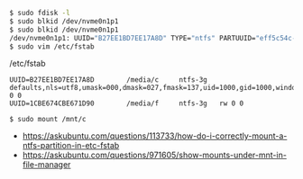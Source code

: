 ```bash
$ sudo fdisk -l
$ sudo blkid /dev/nvme0n1p1
$ sudo blkid /dev/nvme0n1p1
/dev/nvme0n1p1: UUID="B27EE1BD7EE17A8D" TYPE="ntfs" PARTUUID="eff5c54c-01"
$ sudo vim /etc/fstab
```

/etc/fstab

```
UUID=B27EE1BD7EE17A8D        /media/c     ntfs-3g   defaults,nls=utf8,umask=000,dmask=027,fmask=137,uid=1000,gid=1000,windows_names 0 0 
UUID=1CBE674CBE671D90        /media/f     ntfs-3g   rw 0 0
```

```
$ sudo mount /mnt/c
```

- https://askubuntu.com/questions/113733/how-do-i-correctly-mount-a-ntfs-partition-in-etc-fstab
- https://askubuntu.com/questions/971605/show-mounts-under-mnt-in-file-manager
